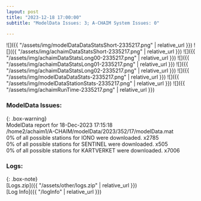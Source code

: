 ```yaml
---
layout: post
title: "2023-12-18 17:00:00"
subtitle: "ModelData Issues: 3; A-CHAIM System Issues: 0"

---
```


![]({{ "/assets/img/modelDataDataStatsShort-2335217.png" | relative_url }})
![]({{ "/assets/img/achaimDataStatsShort-2335217.png" | relative_url }})
![]({{ "/assets/img/achaimDataStatsLong00-2335217.png" | relative_url }})
![]({{ "/assets/img/achaimDataStatsLong01-2335217.png" | relative_url }})
![]({{ "/assets/img/achaimDataStatsLong02-2335217.png" | relative_url }})
![]({{ "/assets/img/modelDataDataStats-2335217.png" | relative_url }})
![]({{ "/assets/img/modelDataStationStats-2335217.png" | relative_url }})
![]({{ "/assets/img/achaimRunTime-2335217.png" | relative_url }})


### ModelData Issues:  
  
{: .box-warning}  
 ModelData report for 18-Dec-2023 17:15:18   
 /home2/achaim1/A-CHAIM/modelData/2023/352/17/modelData.mat   
 0% of all possible stations for IONO were downloaded. x2785   
 0% of all possible stations for SENTINEL were downloaded. x505   
 0% of all possible stations for KARTVERKET were downloaded. x7006   
  


### Logs:  
  
{: .box-note}  
[Logs.zip]({{ "/assets/other/logs.zip" | relative_url }})  
[Log Info]({{ "/logInfo" | relative_url }})  
